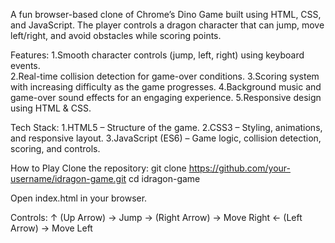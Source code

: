A fun browser-based clone of Chrome’s Dino Game built using HTML, CSS, and JavaScript.
The player controls a dragon character that can jump, move left/right, and avoid obstacles while scoring points.

Features: 
1.Smooth character controls (jump, left, right) using keyboard events.  
2.Real-time collision detection for game-over conditions.
3.Scoring system with increasing difficulty as the game progresses.
4.Background music and game-over sound effects for an engaging experience.
5.Responsive design using HTML & CSS.


Tech Stack:
1.HTML5 – Structure of the game.
2.CSS3 – Styling, animations, and responsive layout.
3.JavaScript (ES6) – Game logic, collision detection, scoring, and controls.

How to Play
Clone the repository:
git clone https://github.com/your-username/idragon-game.git
cd idragon-game

Open index.html in your browser.

Controls:
↑ (Up Arrow) → Jump
→ (Right Arrow) → Move Right
← (Left Arrow) → Move Left

